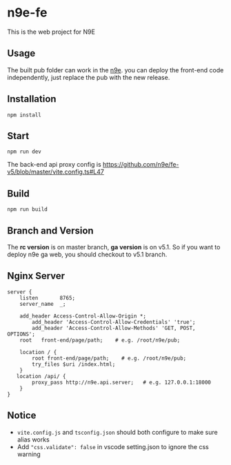 # n9e-fe
This is the web project for N9E

## Usage
The built pub folder can work in the [n9e](https://github.com/didi/nightingale).
you can deploy the front-end code independently, just replace the pub with the new release.

## Installation

```
npm install
```

## Start

```
npm run dev
```
The back-end api proxy config is https://github.com/n9e/fe-v5/blob/master/vite.config.ts#L47
## Build

```
npm run build
```

## Branch and Version

The **rc version** is on master branch, **ga version** is on v5.1. So if you want to deploy n9e ga web, you should checkout to v5.1 branch.

## Nginx Server
```
server {
    listen       8765;
    server_name  _;

    add_header Access-Control-Allow-Origin *;
        add_header 'Access-Control-Allow-Credentials' 'true';
        add_header 'Access-Control-Allow-Methods' 'GET, POST, OPTIONS';
    root   front-end/page/path;    # e.g. /root/n9e/pub;

    location / {
        root front-end/page/path;    # e.g. /root/n9e/pub;
        try_files $uri /index.html;
    }
   location /api/ {
        proxy_pass http://n9e.api.server;   # e.g. 127.0.0.1:18000 
    }
}
```

## Notice

- `vite.config.js` and `tsconfig.json` should both configure to make sure alias works
- Add `"css.validate": false` in vscode setting.json to ignore the css warning 


